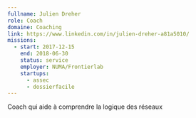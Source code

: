 ```yaml
---
fullname: Julien Dreher
role: Coach
domaine: Coaching
link: https://www.linkedin.com/in/julien-dreher-a81a5010/
missions:
  - start: 2017-12-15
    end: 2018-06-30
    status: service
    employer: NUMA/Frontierlab
    startups:
      - assec
      - dossierfacile
---
```

Coach qui aide à comprendre la logique des réseaux
